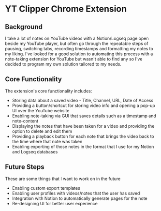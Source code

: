 # YT Clipper Chrome Extension

## Background
I take a lot of notes on YouTube videos with a Notion/Logseq page open beside my YouTube player, but often go through the repeatable steps of pausing, switching tabs, recording timestamps and formatting my notes to my liking. I've looked for a good solution to automating this process with a note-taking extension for YouTube but wasn't able to find any so I've decided to program my own solution tailored to my needs.

## Core Functionality
The extension's core functionality includes:
- Storing data about a saved video - Title, Channel, URL, Date of Access
- Providing a button/shortcut for storing video info and opening a pop-up UI over the YouTube website
- Enabling note-taking via GUI that saves details such as a timestamp and note-content
- Displaying the notes that have been taken for a video and providing the option to delete and edit them
- Providing a playback button for each note that brings the video back to the time where that note was taken
- Enabling exporting of those notes in the format that I use for my Notion and Logseq databases


## Future Steps
These are some things that I want to work on in the future
- Enabling custom export templates
- Enabling user profiles with videos/notes that the user has saved
- Integration with Notion to automatically generate pages for the note
- Re-designing UI for better user experience
